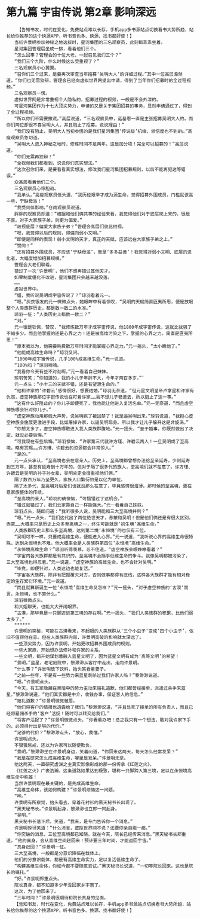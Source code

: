 # 第九篇 宇宙传说 第2章 影响深远
        【告知书友，时代在变化，免费站点难以长存，手机app多书源站点切换看书大势所趋，站长给你推荐的这个换源APP，听书音色多、换源、找书都好使！】
       当初许景明参加神秘之地选拔时，星河集团的三名观察员，此刻都乖乖坐着。
       星河集团管理层坐成一排，看着他们三个。
       “怎么回事？管理会的十位大老，一起召见我们三个？”
       “我们三个九阶，什么时候这么受重视了？”
       三名观察员小心翼翼。
       “召你们三个过来，是要再次审查当年招募‘吴明大人’的详细过程。”其中一位高层澹然道，“你们也无需狡辩，管理会已经向虚拟世界网提出申请，得到了当年你们招募时的全过程视频。”
       三名观察员一愣。
       虚拟世界网是非常重视个人隐私的，招募过程的视频，一般是不会外泄的。
       可星河集团作为十七大顶尖势力，申请的又是关于集团招募的事务，显然申请通过了，得到了全过程视频。
       “所以你们不需要撒谎。”高层说道，“三名观察员中，诺基恩一直是主张招募吴明大人的。而你们两位却很不喜吴明大人，并且阻止了招募。说说理由！”
       “我们没有阻止，吴明大人当初参悟的是我们星河集团‘传说级’机缘，领悟度也不到8%。”高瘦观察员急切道。
       “吴明大人进入神秘之地时，修炼时间不足两年。这是加分项！完全可以招募的！”高层说道。
       “你们无需再狡辩！”
       “全视频我们都看到，说说你们真实想法。”
       “这次召你们来，是要看看真实想法，修改我们星河集团招募规则，以后不能再犯这等错误。”
       众高层看着他们三个。
       三名观察员心惊胆战。
       “我承认。”高瘦观察员低头道，“我历经艰辛才成为源生命，觉得招募外围成员，门槛就该高一些，宁缺母滥！”
       “我受同伴影响。”仓雨观察员说道。
       胖胖的观察员却道：“根据和他们俩共事的经验来看，我觉得他们对于底层爬上来的，很是不喜。对于大家族子弟，则更为偏爱。”
       “歧视底层？偏爱大家族子弟？”管理会高层们彼此相视。
       “嗯，我觉得以后的规则，得偏向弱小文明。”
       “即便是同样的表现！弱小文明的天才，真正的天赋，应该远在大家族子弟之上。”
       “赞同！”
       “还有招募外围成员，不应该‘宁缺母滥’，而是‘多多益善’！我觉得对弱小文明、底层的进化者，大幅度增加招募规模。”
       管理会大老们聊着。
       错过了一次‘许景明’，他们不想再错过其他天才。
       如果制度僵化不改进，星河集团只会越来越没落。
       ……
       虚拟世界中。
       “姐，我听说吴明成宇宙传说了？”琼羽看着元一。
       “嗯。”灰衣银发的元一微微点头，她眼眸中有着惊叹，“吴明的天赋简直匪夷所思，便是放眼整个人类族群历史，都是数一数二的水准。”
       琼羽一怔：“人类历史上都数一数二？”
       “对。”
       元一很是钦佩，赞叹，“我修炼数万年才成宇宙传说，他1800年成宇宙传说，这就比我强了不知多少。而且他掌握的还是心界之力！还是被高维污染之下，掌握的心界之力。简直是匪夷所思！”
       “原本我以为，他需要耗费数万年时间才能掌握心界之力。”元一摇头，“太小瞧他了。”
       “他能成高维生命吗？”琼羽又问。
       “1800年成宇宙传说，几乎100%成高维生命。”元一说道。
       “100%吗？”琼羽喃喃。
       “我看你今天有些不对劲啊。”元一看着自己妹妹。
       琼羽苦笑：“你知道的，我的小儿子年龄不大，今年才两百多岁。”‘
       元一点头：“小十三的天赋不错，还是有望源生命的。”
       “他和许家的‘许碧云’感情很好，想要结婚。”琼羽无奈道，“但元星文明皇帝卢拿星和许家有仇怨，虚空神族那位宇宙传说也在盯着许家……我不想儿子卷进去，所以阻止了这一事。”
       “这有什么好阻止的？你儿子即便死了，我也能让他进入复活名单。”元一无奈道，“而且虚空神族哪会针对你儿子。”
       “虚空神族动用那般大声势，说吴明疯了被囚禁了！就是逼吴明出来。”琼羽说道，“我担心虚空神族会施展更激进手段，比如屠掉许家，以逼吴明现身。所以我才让儿子躲开这是非旋涡。”
       “你想太多了，虚空神族哪敢进入我人类族群腹地。”元一摇头，“至于婚事，你既然做出了决定，就没必要后悔。”
       “可我现在有些后悔。”琼羽懊恼，“许家第三代就许方瑾、许碧云两人！一旦吴明成了至高境，略有赏赐……许方瑾、许碧云的资源都会非常惊人。”
       “是的。”
       元一点头承认，“至高境也会在意亲人。历史上，至高境都曾想办法给至亲延寿，少则延寿到三万年，甚至有延寿到十万年的。但对于隔了很多代的族人，至高境们就不在意了。许方瑾、许碧云是吴明的孙子孙女辈，吴明肯定会很重视他们俩。”
       隔了数百万年乃至更久，家族人口繁衍怕是以亿为单位。
       隔了太多代，至高境对后辈们也就没那么在意了，毕竟感情很澹薄。那时候的至高境，更在意家族整体的传续。
       “至高境的亲人。”琼羽的确懊恼，“可惜错过了这机会。”
       “错过就错过了，我们云家靠自己一样能强大。”元一看着自己妹妹。
       琼羽点头，随即问道：“我听很多人说，吴明能和三大至高境并列？”
       “嗯。”元一点头，“我们这代出了两位绝世天才，赤蒙和吴明！但是他们俩还是有很大区别。赤蒙……大概率只是历史上众多至高境之一，终生可能就是‘初生境’高维生命。”
       人类族群历史上那么多至高境，达到第二境‘永恒境’的也仅有三位。
       “吴明可不一样，只要成高维生命，便能进入心界。”元一说道，“我听说心界的高维生命很特殊，达到永恒境也不难。他大概率会是人类族群第四位‘永恒境’高维生命。”
       “永恒境高维生命？”琼羽听得羡慕，忍不住道，“虚空神族会眼睁睁看着？”
       “宇宙内各大族群都是有共识的，至高境不会插手低维生命的争斗。就像吴明都被污染了，三大至高境也得忍着。”元一说道，“虚空神族的高维生命，也不会针对吴明。”
       “毕竟，即便针对，人类这边也能复活。”
       “宇宙各大族群，除非有把握覆灭对方，否则做事都得有底线，这样各大族群才能有相对稳定的生存繁衍环境。”元一说道。
       “而且就算新诞生一位‘永恒境’高维生命又怎样？”元一摇头，“对于虚空神族的‘古漠‘而言，永恒境，也不算什么。”
       琼羽微微点头。
       和大姐聊天，也能大大开阔眼界。
       “古漠，那毕竟是一只脚迈进第三境的存在啊。”元一摇头，“我们人类族群的积累，比他们弱太多了。”
       ******
       许景明的突破，可能在古漠看来，不起眼的人类族群从‘三个小虫子’变成‘四个小虫子’，依旧不值得他在意。但在人类族群内部，许景明突破的影响就太深远了。
       一些顶尖势力，因为许景明，开始更改招募外围成员的规则。
       一些大家族，开始想办法修补和许家的关系。
       一些文明，都开始谋划着融入蓝星文明了，因为蓝星文明有成为‘高等文明’的希望！
       “景明。”蓝星，老宅庭院中，黎渺渺从客厅中走出，走向许景明。
       “什么事？”许景明放下饮料，抬头笑看着妻子。
       “之前一些年，不是有一些势力来蓝星刺杀过我们许家人吗？”黎渺渺说道。
       “嗯。”许景明点头。
       “今天，有五家隐藏在黑暗中的势力主动来赔礼道歉，他们都曾经接单，派遣过杀手来蓝星。”黎渺渺说道，“他们其实都是中介，收钱办事，保证客人的信息。”
       “赔礼道歉？”许景明微微皱眉。
       “他们将客户的情报也透露给了我们。”黎渺渺说道，“并且处死了接单的所有负责人，而且已经将雇佣杀手的‘客户’活捉！随时可以转交给我们。”
       “将客户活捉了？”许景明微微点头，“你看着办吧！总之我只有一个想法，敢对我许家下手的，必须得付出足够的代价。”
       “足够的代价？”黎渺渺点头，“放心，我懂。”
       许景明点头。
       不狠狠惩戒，还以为许家可以随便欺负。
       “景明。”黎渺渺坐在许景明身边，笑着问道，“你回来这两天，每天怎么经常发呆？”
       “我是在研究怎么成高维生命，哪里是发呆。”许景明无奈。
       他这两天，一直研究虚渊之主真实影像形成的那一份传承《红莲之火》。
       《红莲之火》广袤浩瀚，这条道路如果达到极致，堪称一只脚跨入第三境，足以在永恒境高维生命中称雄！
       当然许景明现在最关键的，是先成高维生命。
       “高维生命体，该如何构建？”许景明烦恼这一问题。
       “哗。”
       许景明有所察觉，抬头看去，穿着花衬衫的黑天秘书长出现了。
       “黑天秘书长。”许景明起身，黎渺渺也立即一同起身。
       “吴明。”
       黑天秘书长落下后，笑道，“我来，是专门告诉你一个消息。”
       许景明惊讶笑道：“什么消息，虚拟世界网不说？还要你亲自跑一趟。”
       “你突破的消息，三位至高境都已知晓。就在今天，院长已经传来消息。”黑天秘书长郑重道，“他的真身，会从高维空间赶回来！预计要三年时间，才能返回宇宙。”
       “真身赶回？”许景明一怔。
       三大至高境，一般都是分意识降临在载体上。
       他们的分意识载体，都是有高维生命实力，足以复活低维生命了。
       “构建高维生命体，你如今都不要随意尝试。”黑天秘书长说道，“一切等院长回来。这也是院长的嘱托。”
       “好。”许景明郑重点头。
       院长真身，都不知道多少年没回家乡宇宙了。
       这次，为了他回来了。
       “三年时间？”许景明很期待和院长真身的见面。
       【告知书友，时代在变化，免费站点难以长存，手机app多书源站点切换看书大势所趋，站长给你推荐的这个换源APP，听书音色多、换源、找书都好使！】